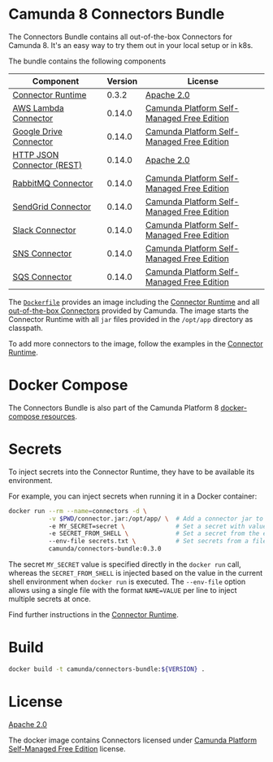# Camunda 8 Connectors Bundle

The Connectors Bundle contains all out-of-the-box Connectors for Camunda 8. It's an easy way to try them out in your local setup or in k8s.

The bundle contains the following components

| Component                    | Version | License                                      |
|------------------------------|---------|----------------------------------------------|
| [Connector Runtime]          | 0.3.2   | [Apache 2.0]                                 |
| [AWS Lambda Connector]       | 0.14.0  | [Camunda Platform Self-Managed Free Edition] |
| [Google Drive Connector]     | 0.14.0  | [Camunda Platform Self-Managed Free Edition] |
| [HTTP JSON Connector (REST)] | 0.14.0  | [Apache 2.0]                                 |
| [RabbitMQ Connector]         | 0.14.0  | [Camunda Platform Self-Managed Free Edition] |
| [SendGrid Connector]         | 0.14.0  | [Camunda Platform Self-Managed Free Edition] |
| [Slack Connector]            | 0.14.0  | [Camunda Platform Self-Managed Free Edition] |
| [SNS Connector]              | 0.14.0  | [Camunda Platform Self-Managed Free Edition] |
| [SQS Connector]              | 0.14.0  | [Camunda Platform Self-Managed Free Edition] |

The [`Dockerfile`](./mvn/default-bundle/Dockerfile) provides an image including the [Connector Runtime]
and all [out-of-the-box Connectors](https://docs.camunda.io/docs/components/connectors/out-of-the-box-connectors/available-connectors-overview/)
provided by Camunda. The image starts the Connector Runtime with all `jar`
files provided in the `/opt/app` directory as classpath.

To add more connectors to the image, follow the examples in the [Connector Runtime].

# Docker Compose

The Connectors Bundle is also part of the Camunda Platform 8 [docker-compose resources](https://github.com/camunda/camunda-platform).

# Secrets

To inject secrets into the Connector Runtime, they have to be available its environment.

For example, you can inject secrets when running it in a Docker container:

```bash
docker run --rm --name=connectors -d \
           -v $PWD/connector.jar:/opt/app/ \  # Add a connector jar to the classpath
           -e MY_SECRET=secret \              # Set a secret with value
           -e SECRET_FROM_SHELL \             # Set a secret from the environment
           --env-file secrets.txt \           # Set secrets from a file
           camunda/connectors-bundle:0.3.0
```

The secret `MY_SECRET` value is specified directly in the `docker run` call,
whereas the `SECRET_FROM_SHELL` is injected based on the value in the
current shell environment when `docker run` is executed. The `--env-file`
option allows using a single file with the format `NAME=VALUE` per line
to inject multiple secrets at once.

Find further instructions in the [Connector Runtime].

# Build

```bash
docker build -t camunda/connectors-bundle:${VERSION} .
```

# License

[Apache 2.0]

The docker image contains Connectors licensed under [Camunda Platform Self-Managed Free Edition] license.

[apache 2.0]: https://www.apache.org/licenses/LICENSE-2.0
[aws lambda connector]: https://github.com/camunda/connectors-bundle/tree/main/connectors/aws-lambda
[camunda platform self-managed free edition]: https://camunda.com/legal/terms/cloud-terms-and-conditions/camunda-cloud-self-managed-free-edition-terms/
[google drive connector]: https://github.com/camunda/connectors-bundle/tree/main/connectors/google-drive
[http json connector (rest)]: https://github.com/camunda/connectors-bundle/tree/main/connectors/http-json
[rabbitmq connector]: https://github.com/camunda/connectors-bundle/tree/main/connectors/rabbit-mq
[connector runtime]: https://github.com/camunda/connector-runtime-docker
[sendgrid connector]: https://github.com/camunda/connectors-bundle/tree/main/connectors/sendgrid
[slack connector]: https://github.com/camunda/connectors-bundle/tree/main/connectors/slack
[sns connector]: https://github.com/camunda/connectors-bundle/tree/main/connectors/sns
[sqs connector]: https://github.com/camunda/connectors-bundle/tree/main/connectors/sqs
